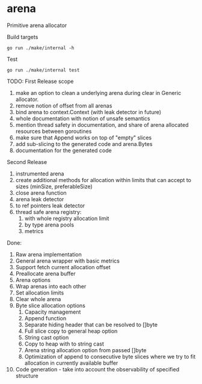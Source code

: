 # arena
Primitive arena allocator

Build targets
```
go run ./make/internal -h
```

Test
```
go run ./make/internal test
```

TODO:
First Release scope
1. make an option to clean a underlying arena during clear in Generic allocator.
1. remove notion of offset from all arenas
1. bind arena to context.Context (with leak detector in future)
1. whole documentation with notion of unsafe semantics
1. mention thread safety in documentation, and share of arena allocated resources between goroutines
1. make sure that Append works on top of "empty" slices
1. add sub-slicing to the generated code and arena.Bytes
1. documentation for the generated code

Second Release
1. instrumented arena
1. create additional methods for allocation within limits that can accept to sizes (minSize, preferableSize)
1. close arena function
1. arena leak detector
1. to ref pointers leak detector
1. thread safe arena registry:
    1. with whole registry allocation limit
    1. by type arena pools
    1. metrics  

Done:
1. Raw arena implementation
1. General arena wrapper with basic metrics
1. Support fetch current allocation offset
1. Preallocate arena buffer
1. Arena options
1. Wrap arenas into each other
1. Set allocation limits
1. Clear whole arena
1. Byte slice allocation options
    1. Capacity management
    1. Append function
    1. Separate hiding header that can be resolved to []byte
    1. Full slice copy to general heap option
    1. String cast option
    1. Copy to heap with to string cast
    1. Arena string allocation option from passed []byte
    1. Optimization of append to consecutive byte slices where we try to fit allocation in currently available buffer
1. Code generation - take into account the observability of specified structure